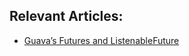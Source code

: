 ## Relevant Articles:

- [Guava’s Futures and ListenableFuture](https://www.baeldung.com/guava-futures-listenablefuture)
